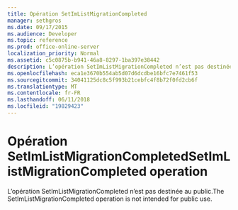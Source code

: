 ```yaml
---
title: Opération SetImListMigrationCompleted
manager: sethgros
ms.date: 09/17/2015
ms.audience: Developer
ms.topic: reference
ms.prod: office-online-server
localization_priority: Normal
ms.assetid: c5c0875b-b941-46a8-8297-1ba397e38442
description: L’opération SetImListMigrationCompleted n’est pas destinée au public.
ms.openlocfilehash: eca1e3670b554ab5d07d6dcdbe16bfc7e7461f53
ms.sourcegitcommit: 34041125dc8c5f993b21cebfc4f8b72f0fd2cb6f
ms.translationtype: MT
ms.contentlocale: fr-FR
ms.lasthandoff: 06/11/2018
ms.locfileid: "19829423"
---
```

# <a name="setimlistmigrationcompleted-operation"></a><span data-ttu-id="ae87a-103">Opération SetImListMigrationCompleted</span><span class="sxs-lookup"><span data-stu-id="ae87a-103">SetImListMigrationCompleted operation</span></span>

<span data-ttu-id="ae87a-104">L’opération SetImListMigrationCompleted n’est pas destinée au public.</span><span class="sxs-lookup"><span data-stu-id="ae87a-104">The SetImListMigrationCompleted operation is not intended for public use.</span></span>
  

